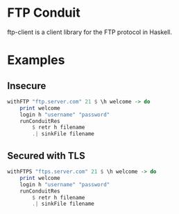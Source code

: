 # FTP Conduit

ftp-client is a client library for the FTP protocol in Haskell.

# Examples

## Insecure
```haskell
withFTP "ftp.server.com" 21 $ \h welcome -> do
    print welcome
    login h "username" "password"
    runConduitRes
        $ retr h filename
        .| sinkFile filename
```

## Secured with TLS
```haskell
withFTPS "ftps.server.com" 21 $ \h welcome -> do
    print welcome
    login h "username" "password"
    runConduitRes
        $ retr h filename
        .| sinkFile filename
```

